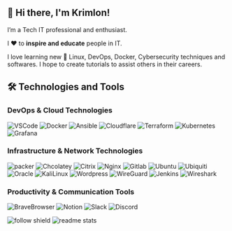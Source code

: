 ## 👋 Hi there, I'm Krimlon!
I’m a Tech IT professional and enthusiast.

I ❤️ to **inspire and educate** people in IT.

I love learning new 🚀 Linux, DevOps, Docker, Cybersecurity techniques and softwares. I hope to create tutorials to assist others in their careers.


## 🛠️ Technologies and Tools
### DevOps & Cloud Technologies
<p>
  <img alt="VSCode" src="https://img.shields.io/badge/-VSCode-007ACC?style=flat&logo=visual-studio-code&logoColor=white" /> 
  <img alt="Docker" src="https://img.shields.io/badge/-Docker-2496ED?style=flat&logo=docker&logoColor=white" />
  <img alt="Ansible" src="https://img.shields.io/badge/-Ansible-EE0000?style=flat&logo=ansible&logoColor=white" />
  <img alt="Cloudflare" src="https://img.shields.io/badge/-Cloudflare-F38020?style=flat&logo=cloudflare&logoColor=white" /> 
  <img alt="Terraform" src="https://img.shields.io/badge/-Terraform-7B42BC?style=flat&logo=terraform&logoColor=white" />
  <img alt="Kubernetes" src="https://img.shields.io/badge/-Kubernetes-326CE5?style=flat&logo=kubernetes&logoColor=white" />
  <img alt="Grafana" src="https://img.shields.io/badge/-Grafana-F46800?style=flat&logo=grafana&logoColor=white" />
</p>

### Infrastructure & Network Technologies
<p>
    <img alt="packer" src="https://camo.githubusercontent.com/8911e9004eebd5d7dce4e4c1c79e91a7e688408eb229b37ab9bd3acd29129229/68747470733a2f2f696d672e736869656c64732e696f2f7374617469632f76313f7374796c653d666f722d7468652d6261646765266d6573736167653d5061636b657226636f6c6f723d303241384546266c6f676f3d5061636b6572266c6f676f436f6c6f723d464646464646266c6162656c3d" />
  <img alt="Chcolatey" src="https://camo.githubusercontent.com/13a5214c1d3629698e8b98cbe89de6b2a924f4d3c5cba97500bc5a568504a441/68747470733a2f2f696d672e736869656c64732e696f2f7374617469632f76313f7374796c653d666f722d7468652d6261646765266d6573736167653d43686f636f6c6174657926636f6c6f723d323232323232266c6f676f3d43686f636f6c61746579266c6f676f436f6c6f723d383042354533266c6162656c3d" />
   <img alt="Citrix" src="https://camo.githubusercontent.com/e9e840183a6be517db3add42d42ad9834bcfe6953d763e090a24277880b9bf91/68747470733a2f2f696d672e736869656c64732e696f2f7374617469632f76313f7374796c653d666f722d7468652d6261646765266d6573736167653d43697472697826636f6c6f723d343532313730266c6f676f3d436974726978266c6f676f436f6c6f723d464646464646266c6162656c3d" />
  <img alt="Nginx" src="https://camo.githubusercontent.com/a48abfcc6894d90cbe2fa4c9ae464617287749d48b3de47a9d0a5d07551d37a2/68747470733a2f2f696d672e736869656c64732e696f2f7374617469632f76313f7374796c653d666f722d7468652d6261646765266d6573736167653d4e47494e5826636f6c6f723d303039363339266c6f676f3d4e47494e58266c6f676f436f6c6f723d464646464646266c6162656c3d" />
  <img alt="Gitlab" src="https://img.shields.io/badge/GitLab-330F63?style=for-the-badge&logo=gitlab&logoColor=white" /> 
  <img alt="Ubuntu" src="https://camo.githubusercontent.com/1814dfdb62c9a3366a9946083ac0f3ed32aad98e665b287769332252d945f2f1/68747470733a2f2f696d672e736869656c64732e696f2f7374617469632f76313f7374796c653d666f722d7468652d6261646765266d6573736167653d5562756e747526636f6c6f723d453935343230266c6f676f3d5562756e7475266c6f676f436f6c6f723d464646464646266c6162656c3d" /> 
  <img alt="Ubiquiti" src="https://camo.githubusercontent.com/169760bc85d7baefa2b580e152675883449a0ea302d9cffc38a329c5947534d3/68747470733a2f2f696d672e736869656c64732e696f2f7374617469632f76313f7374796c653d666f722d7468652d6261646765266d6573736167653d556269717569746926636f6c6f723d303535394339266c6f676f3d5562697175697469266c6f676f436f6c6f723d464646464646266c6162656c3d" /> 
  <img alt="Oracle" src="https://camo.githubusercontent.com/78d0180d1fc02fe9487b88f6e74cfcf3d8a575c319759f45fed678798df7d97c/68747470733a2f2f696d672e736869656c64732e696f2f7374617469632f76313f7374796c653d666f722d7468652d6261646765266d6573736167653d4f7261636c6526636f6c6f723d463830303030266c6f676f3d4f7261636c65266c6f676f436f6c6f723d464646464646266c6162656c3d" /> 
  <img alt="KaliLinux" src="https://camo.githubusercontent.com/983b8005f3b6a46ede5c2018db0b4daabf9f96414d66ae6fe5a5769644ff0d5b/68747470733a2f2f696d672e736869656c64732e696f2f7374617469632f76313f7374796c653d666f722d7468652d6261646765266d6573736167653d4b616c692b4c696e757826636f6c6f723d353537433934266c6f676f3d4b616c692b4c696e7578266c6f676f436f6c6f723d464646464646266c6162656c3d" /> 
  <img alt="Wordpress" src="https://camo.githubusercontent.com/2943f0d0ea94547e106bc8d4f6208186d826c30ce4526b1d617b3ba5482ec38f/68747470733a2f2f696d672e736869656c64732e696f2f7374617469632f76313f7374796c653d666f722d7468652d6261646765266d6573736167653d576f7264507265737326636f6c6f723d323137353942266c6f676f3d576f72645072657373266c6f676f436f6c6f723d464646464646266c6162656c3d"    
  />
  <img alt="WireGuard" src="https://camo.githubusercontent.com/8b72ab0dc5b9e1cb8506a7402517d0c4caaf1082fcc45b03c6dbe6e38baf6a22/68747470733a2f2f696d672e736869656c64732e696f2f7374617469632f76313f7374796c653d666f722d7468652d6261646765266d6573736167653d57697265477561726426636f6c6f723d383831373141266c6f676f3d576972654775617264266c6f676f436f6c6f723d464646464646266c6162656c3d" /> 
    <img alt="Jenkins" src="https://camo.githubusercontent.com/1fa74b15e799ff19f66c4b876e3c38e8d9cdc44c7ddc2de1458fe63c99784090/68747470733a2f2f696d672e736869656c64732e696f2f7374617469632f76313f7374796c653d666f722d7468652d6261646765266d6573736167653d4a656e6b696e7326636f6c6f723d443234393339266c6f676f3d4a656e6b696e73266c6f676f436f6c6f723d464646464646266c6162656c3d" />  
      <img alt="Wireshark" src="https://camo.githubusercontent.com/1072919f97c2338239424d6283f267c40bfde50fd4bcfcd30db1b7c10b9237aa/68747470733a2f2f696d672e736869656c64732e696f2f7374617469632f76313f7374796c653d666f722d7468652d6261646765266d6573736167653d57697265736861726b26636f6c6f723d313637394137266c6f676f3d57697265736861726b266c6f676f436f6c6f723d464646464646266c6162656c3d" />  
</p>


### Productivity & Communication Tools
<p>
  <img alt="BraveBrowser" src="https://img.shields.io/badge/-BraveBrowser-FB542B?style=flat&logo=brave&logoColor=white" /> 
  <img alt="Notion" src="https://img.shields.io/badge/-Notion-000?style=flat&logo=notion&logoColor=white" />
  <img alt="Slack" src="https://img.shields.io/badge/-Slack-4A154B?style=flat&logo=slack&logoColor=white" /> 
  <img alt="Discord" src="https://img.shields.io/badge/-Discord-5865F2?style=flat&logo=discord&logoColor=white" />
</p>
 <img alt="follow shield" src="https://img.shields.io/github/followers/krimlon.svg?style=social&label=Follow&maxAge=2592000" />
 <img alt="readme stats" src="https://github-readme-stats.vercel.app/api/top-langs/?username=krimlon&theme=blue-green" />


